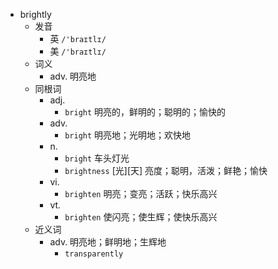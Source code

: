 - brightly
  - 发音
    - 英 `/'braɪtlɪ/`
    - 美 `/'braɪtlɪ/`
  - 词义
    - adv. 明亮地
  - 同根词
    - adj.
      - `bright` 明亮的，鲜明的；聪明的；愉快的
    - adv.
      - `bright` 明亮地；光明地；欢快地
    - n.
      - `bright` 车头灯光
      - `brightness` [光][天] 亮度；聪明，活泼；鲜艳；愉快
    - vi.
      - `brighten` 明亮；变亮；活跃；快乐高兴
    - vt.
      - `brighten` 使闪亮；使生辉；使快乐高兴
  - 近义词
    - adv. 明亮地；鲜明地；生辉地
      - `transparently`
